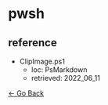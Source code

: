 # pwsh

## reference

- ClipImage.ps1
  - loc: PsMarkdown
  - retrieved: 2022_06_11

[← Go Back](../readme.md)

